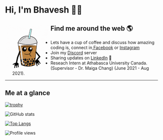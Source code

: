 # Hi, I'm Bhavesh 👋🏼 

## Find me around the web 🌎 <a href="https://github.com/sponsors/M0nica"><img align="left" width="150" height="150" src="https://github.com/Sayantan-world/temporary-images/blob/master/coffee.gif?raw=true"></a>

- Lets have a cup of coffee and discuss how amazing coding is, connect in<a href="https://www.facebook.com/bhavesh.gandhi.927/" target="_blank"> Facebook</a> or <a href="https://www.instagram.com/_bhavesh.here_/?hl=en" target="_blank"> Instagram</a>
- Join my <a href="https://discord.gg/QTTmDjg" target="_blank">Discord</a> server
- Sharing updates on <a href="https://www.linkedin.com/in/bhavesh-g-23672416b/" target="_blank">LinkedIn</a> 💼
- Reseach Intern at Athabasca University Canada.(Supervisor - Dr. Maiga Chang) (June 2021 - Aug 2021).
---

## Me at a glance

[![trophy](https://github-profile-trophy.vercel.app/?username=SeekerHub&show_icons=true&theme=darkhub)](https://github.com/ryo-ma/github-profile-trophy)

![GitHub stats](https://github-readme-stats.vercel.app/api?username=SeekerHub&show_icons=true&theme=radical) 

[![Top Langs](https://github-readme-stats.vercel.app/api/top-langs/?username=SeekerHub&show_icons=true&theme=radical)](https://github.com/anuraghazra/github-readme-stats)

![Profile views](https://gpvc.arturio.dev/SeekerHub) 

<!--
**SeekerHub/SeekerHub** is a ✨ _special_ ✨ repository because its `README.md` (this file) appears on your GitHub profile.



Here are some ideas to get you started:

- 🔭 I’m currently working on ...
- 🌱 I’m currently learning ...
- 👯 I’m looking to collaborate on ...
- 🤔 I’m looking for help with ...
- 💬 Ask me about ...
- 📫 How to reach me: ...
- 😄 Pronouns: ...
- ⚡ Fun fact: ...
-->
